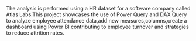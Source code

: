 The analysis is performed using a HR dataset for a software company called Atlas Labs.This project showcases the use of Power Query and DAX Query to analyze employee 
attendance data,add new measures,columns,create a dashboard using Power BI contributing to employee turnover and strategies to reduce attrition rates.
